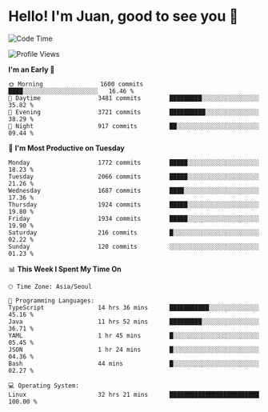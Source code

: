 # Hello! I'm Juan, good to see you 👋

<!--
**Y-k-Y/Y-k-Y** is a ✨ _special_ ✨ repository because its `README.md` (this file) appears on your GitHub profile.

Here are some ideas to get you started:

- 🔭 I’m currently working on ...
- 🌱 I’m currently learning ...
- 👯 I’m looking to collaborate on ...
- 🤔 I’m looking for help with ...
- 💬 Ask me about ...
- 📫 How to reach me: ...
- 😄 Pronouns: ...
- ⚡ Fun fact: ...
-->
<!--
![Profile views](https://gpvc.arturio.dev/Y-k-Y)

[![Omid Nikrah StackOverflow](https://github-readme-stackoverflow.vercel.app/?userID=9517076)](https://stackoverflow.com/users/9517076/i-have-10-fingers)
-->

<!--START_SECTION:waka-->
![Code Time](http://img.shields.io/badge/Code%20Time-1%2C584%20hrs%2056%20mins-blue)

![Profile Views](http://img.shields.io/badge/Profile%20Views-0-blue)

**I'm an Early 🐤** 

```text
🌞 Morning                1600 commits        ████░░░░░░░░░░░░░░░░░░░░░   16.46 % 
🌆 Daytime                3481 commits        █████████░░░░░░░░░░░░░░░░   35.82 % 
🌃 Evening                3721 commits        ██████████░░░░░░░░░░░░░░░   38.29 % 
🌙 Night                  917 commits         ██░░░░░░░░░░░░░░░░░░░░░░░   09.44 % 
```
📅 **I'm Most Productive on Tuesday** 

```text
Monday                   1772 commits        █████░░░░░░░░░░░░░░░░░░░░   18.23 % 
Tuesday                  2066 commits        █████░░░░░░░░░░░░░░░░░░░░   21.26 % 
Wednesday                1687 commits        ████░░░░░░░░░░░░░░░░░░░░░   17.36 % 
Thursday                 1924 commits        █████░░░░░░░░░░░░░░░░░░░░   19.80 % 
Friday                   1934 commits        █████░░░░░░░░░░░░░░░░░░░░   19.90 % 
Saturday                 216 commits         █░░░░░░░░░░░░░░░░░░░░░░░░   02.22 % 
Sunday                   120 commits         ░░░░░░░░░░░░░░░░░░░░░░░░░   01.23 % 
```


📊 **This Week I Spent My Time On** 

```text
🕑︎ Time Zone: Asia/Seoul

💬 Programming Languages: 
TypeScript               14 hrs 36 mins      ███████████░░░░░░░░░░░░░░   45.16 % 
Java                     11 hrs 52 mins      █████████░░░░░░░░░░░░░░░░   36.71 % 
YAML                     1 hr 45 mins        █░░░░░░░░░░░░░░░░░░░░░░░░   05.45 % 
JSON                     1 hr 24 mins        █░░░░░░░░░░░░░░░░░░░░░░░░   04.36 % 
Bash                     44 mins             █░░░░░░░░░░░░░░░░░░░░░░░░   02.27 % 

💻 Operating System: 
Linux                    32 hrs 21 mins      █████████████████████████   100.00 % 
```


<!--END_SECTION:waka-->
